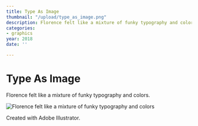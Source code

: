```yaml
---
title: Type As Image
thumbnail: "/upload/type_as_image.png"
description: Florence felt like a mixture of funky typography and colors.
categories:
- graphics
year: 2018
date: ''

---
```

# Type As Image

Florence felt like a mixture of funky typography and colors.

![Florence felt like a mixture of funky typography and colors](/upload/type_as_image.png "Type As Image")

Created with Adobe Illustrator.
